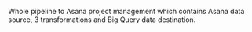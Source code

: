 Whole pipeline to Asana project management which contains Asana data source, 3 transformations and Big Query data destination.
